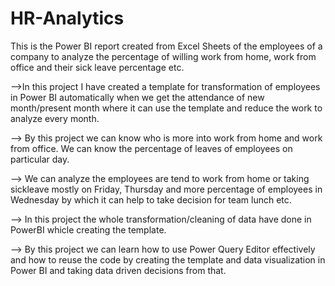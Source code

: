 # HR-Analytics
This is the Power BI report created from Excel Sheets of the employees of a company to analyze the percentage of willing work from home, work from office and their sick leave percentage etc. 

-->In this project I have created a template for transformation of employees in Power BI automatically when we get the attendance of new 
   month/present month where it can use the template and reduce the work to analyze every month.

--> By this project we can know who is more into work from home and work from office. We can know the percentage of leaves of employees on 
    particular day. 

--> We can analyze the employees are tend to work from home or taking sickleave mostly on Friday, Thursday and more percentage of employees 
    in Wednesday by which it can help to take decision for team lunch etc.

--> In this project the whole transformation/cleaning of data have done in PowerBI whicle creating the template.

--> By this project we can learn how to use Power Query Editor effectively and how to reuse the code by creating the template and data 
    visualization in Power BI and taking data driven decisions from that.
